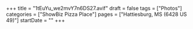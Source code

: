 +++
title = "1tEuYu_we2mvY7n6DS27.avif"
draft = false
tags = ["Photos"]
categories = ["ShowBiz Pizza Place"]
pages = ["Hattiesburg, MS (6428 US 49)"]
startDate = ""
+++
